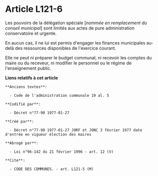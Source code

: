 # Article L121-6

Les pouvoirs de la délégation spéciale [*nommée en remplacement du conseil municipal*] sont limités aux actes de pure
administration conservatoire et urgente. 

En aucun cas, il ne lui est permis d'engager les finances municipales au-delà des ressources disponibles de l'exercice
courant. 

Elle ne peut ni préparer le budget communal, ni recevoir les comptes du maire ou du receveur, ni modifier le personnel ou le
régime de l'enseignement public.

**Liens relatifs à cet article**

	**Anciens textes**:

	  - Code de l'administration communale 19 al. 5

	**Codifié par**:

	  - Décret n°77-90 1977-01-27

	**Créé par**:

	  - Décret n°77-90 1977-01-27 JORF et JONC 3 février 1977 date d'entrée en vigueur élection des maires

	**Abrogé par**:

	  - Loi n°96-142 du 21 février 1996 - art. 12 (V)

	**Cite**:

	  - CODE DES COMMUNES. - art. L121-5 (M)
